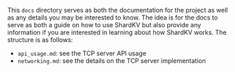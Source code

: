 This `docs` directory serves as both the documentation for the project as well as any details you may be interested to know. The idea is for the docs to serve as both a guide on how to use ShardKV but also provide any information if you are interested in learning about how ShardKV works. The structure is as follows:
- `api_usage.md`: see the TCP server API usage
- `networking.md`: see the details on the TCP server implementation